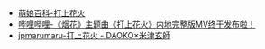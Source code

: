 - [萌娘百科-打上花火](https://zh.moegirl.org.cn/%E6%89%93%E4%B8%8A%E8%8A%B1%E7%81%AB)
- [哔哩哔哩-《烟花》主题曲《打上花火》内地完整版MV终于发布啦！](https://www.bilibili.com/video/BV1Sx411V7jS)
- [jpmarumaru-打上花火 - DAOKO×米津玄師](https://www.jpmarumaru.com/tw/JPSongPlay-10234.html)

